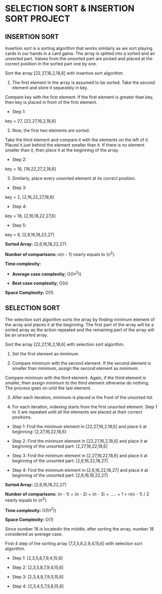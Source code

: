 # SELECTION SORT & INSERTION SORT PROJECT

## INSERTION SORT

Insertion sort is a sorting algorithm that works similarly as we sort playing cards in our hands in a card game. The array is splited into a sorted and an unsorted part. Values from the unsorted part are picked and placed at the correct position in the sorted part one by one.

Sort the array [22,27,16,2,18,6] with insertion sort algorithm.

1. The first element in the array is assumed to be sorted. Take the second element and store it separately in key.

Compare key with the first element. If the first element is greater than key, then key is placed in front of the first element.

- Step 1:

key = 27,
[22,27,16,2,18,6]

2. Now, the first two elements are sorted.

Take the third element and compare it with the elements on the left of it. Placed it just behind the element smaller than it. If there is no element smaller than it, then place it at the beginning of the array.

- Step 2:

key = 16,
[16,22,27,2,18,6]

3. Similarly, place every unsorted element at its correct position.

- Step 3:

key = 2,
[2,16,22,27,18,6]

- Step 4:

key = 18,
[2,16,18,22,27,6]

- Step 5:

key = 6,
[2,6,16,18,22,27]

**Sorted Array:**
[2,6,16,18,22,27]

**Number of comparisons:** n(n - 1) nearly equals to $(n^2)$.

**Time complexity:**

- **Average case complexity;** O($(n^2)$)

- **Best case complexity;** O($n$)

**Space Complexity:** O(1)

## SELECTION SORT

The selection sort algorithm sorts the array by finding minimum element of the array and places it at the beginning. The first part of the array will be a sorted array as the action repeated and the remaining part of the array will be an unsorted array.

Sort the array [22,27,16,2,18,6] with selection sort algorithm.

1. Set the first element as minimum.

2. Compare minimum with the second element. If the second element is smaller than minimum, assign the second element as minimum.

Compare minimum with the third element. Again, if the third element is smaller, then assign minimum to the third element otherwise do nothing. The process goes on until the last element.

3. After each iteration, minimum is placed in the front of the unsorted list.

4. For each iteration, indexing starts from the first unsorted element. Step 1 to 3 are repeated until all the elements are placed at their correct positions.

- Step 1:
  Find the minimum element in
  [22,27,16,2,18,6]
  and place it at beginning:
  [2,27,16,22,18,6]

- Step 2:
  Find the minimum element in
  [22,27,16,2,18,6]
  and place it at beginning of the unsorted part:
  [2,27,16,22,18,6]

- Step 3:
  Find the minimum element in
  [2,27,16,22,18,6]
  and place it at beginning of the unsorted part:
  [2,6,16,22,18,27]

- Step 4:
  Find the minimum element in
  [2,6,16,22,18,27]
  and place it at beginning of the unsorted part:
  [2,6,16,18,22,27]

**Sorted Array:**
[2,6,16,18,22,27]

**Number of comparisons:** (n - 1) + (n - 2) + (n - 3) + ..... + 1 = n(n - 1) / 2 nearly equals to $(n^2)$.

**Time complexity:** O($(n^2)$)

**Space Complexity:** O(1)

Since number 18 is locatedin the middle, after sorting the array, number 18 considered as average case.

First 4 step of the sorting array [7,3,5,8,2,9,4,15,6] with selection sort algorithm.

- Step 1:
  [2,3,5,8,7,9,4,15,6]

- Step 2:
  [2,3,5,8,7,9,4,15,6]

- Step 3:
  [2,3,4,8,7,9,5,15,6]

- Step 4:
  [2,3,4,5,7,9,8,15,6]
